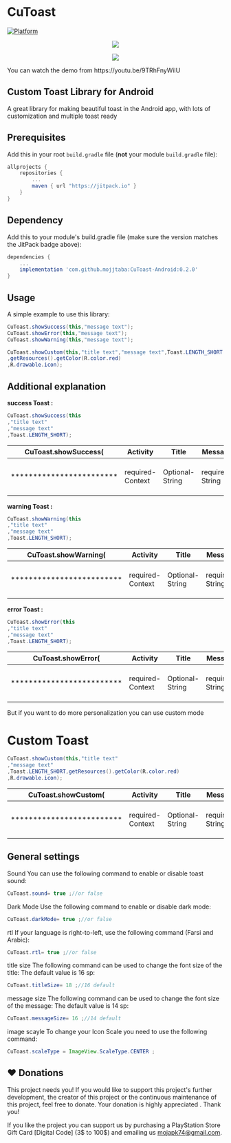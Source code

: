 CuToast
=====
[![Platform](https://img.shields.io/badge/platform-android-green.svg)](http://developer.android.com/index.html)


<p align="center"><img src="http://gapgame.ir/CuToast/CuToast1.png"></p>

<p align="center"><img src="https://b2n.ir/024263"></p>
You can watch the demo from
https://youtu.be/9TRhFnyWilU

Custom Toast Library for Android
----
A great library for making beautiful toast in the Android app, with lots of customization and multiple toast ready

Prerequisites
-----
Add this in your root `build.gradle` file (**not** your module `build.gradle` file):

```gradle
allprojects {
	repositories {
		...
		maven { url "https://jitpack.io" }
	}
}
```
Dependency
----

Add this to your module's build.gradle file (make sure the version matches the JitPack badge above):

```gradle
dependencies {
	...
	implementation 'com.github.mojjtaba:CuToast-Android:0.2.0'
}
```
Usage
 -----
A simple example to use this library:
```java
CuToast.showSuccess(this,"message text");
CuToast.showError(this,"message text");
CuToast.showWarning(this,"message text");

CuToast.showCustom(this,"title text","message text",Toast.LENGTH_SHORT
,getResources().getColor(R.color.red)
,R.drawable.icon);
```


 Additional explanation
 -----
**success Toast :**
```java
CuToast.showSuccess(this
,"title text"
,"message text"
,Toast.LENGTH_SHORT);
```

|  CuToast.showSuccess(  | Activity         |  Title              |  Message            |  Duration                                          | ) |
| -----------------------| ---------------- | ------------------- | ------------------- | -------------------------------------------------- |--- |
|************************| required-Context |  Optional-String    |  required-String    |  Optional-Toast.LENGTH_SHORT or Toast.LENGTH_LONG  |*** |

**warning Toast :**
```java
CuToast.showWarning(this
,"title text"
,"message text"
,Toast.LENGTH_SHORT);
```

|   CuToast.showWarning(    |  Activity         |  Title              |  Message            | Duration                                          |  )  |
| ------------------------- | ----------------- | ------------------- | ------------------- |-------------------------------------------------- | --- |
| ************************* |  required-Context |  Optional-String    |  required-String    | Optional-Toast.LENGTH_SHORT or Toast.LENGTH_LONG  | *** |

**error Toast :**
```java
CuToast.showError(this
,"title text"
,"message text"
,Toast.LENGTH_SHORT);
```

|   CuToast.showError(      | Activity         |  Title             | Message           | Duration                                         |  )  |
| ------------------------- | ---------------- | ------------------ | ----------------- | ------------------------------------------------ | --- |
| ************************* | required-Context |  Optional-String   | required-String   | Optional-Toast.LENGTH_SHORT or Toast.LENGTH_LONG | *** |

But if you want to do more personalization you can use custom mode

# Custom Toast
```java
CuToast.showCustom(this,"title text"
,"message text"
,Toast.LENGTH_SHORT,getResources().getColor(R.color.red)
,R.drawable.icon);
```
|   CuToast.showCustom(     |  Activity         |  Title             | Message           |  Duration                                          | color              |  res(icon)         |  )  |
| ------------------------- | ----------------- | ------------------ | ----------------- | -------------------------------------------------- | ------------------ | ------------------ | --- |
| ************************* |  required-Context |  Optional-String   | required-String   |  Optional-Toast.LENGTH_SHORT or Toast.LENGTH_LONG  | required-res color |  Optional-int res  | *** |

General settings
------
Sound
You can use the following command to enable or disable toast sound:
```java
CuToast.sound= true ;//or false
```

Dark Mode
Use the following command to enable or disable dark mode:

```java
CuToast.darkMode= true ;//or false
```

rtl
If your language is right-to-left, use the following command (Farsi and Arabic):

```java
CuToast.rtl= true ;//or false
```

title size
The following command can be used to change the font size of the title: The default value is 16 sp:

```java
CuToast.titleSize= 18 ;//16 default
```

message size
The following command can be used to change the font size of the message: The default value is 14 sp:

```java
CuToast.messageSize= 16 ;//14 default
```



image scayle
To change your Icon Scale you need to use the following command:

```java
CuToast.scaleType = ImageView.ScaleType.CENTER ;
```




:heart: Donations
------


This project needs you! If you would like to support this project's further development, the creator of this project or the continuous maintenance of this project, feel free to donate. Your donation is highly appreciated  . Thank you!

If you like the project you can support us by purchasing a PlayStation Store Gift Card [Digital Code] (3$ to 100$) and emailing us mojapk74@gmail.com.